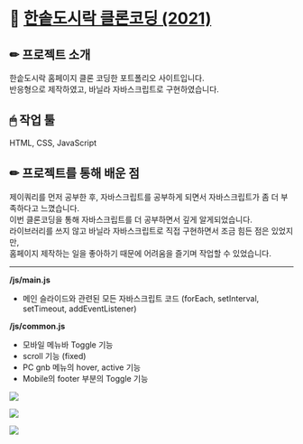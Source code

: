 # 📌 [한솥도시락 클론코딩 (2021)](http://did3296.dothome.co.kr/hansot/)

## ✏ 프로젝트 소개
한솥도시락 홈페이지 클론 코딩한 포트폴리오 사이트입니다.  
반응형으로 제작하였고, 바닐라 자바스크립트로 구현하였습니다.  

## 🖱 작업 툴
HTML, CSS, JavaScript

## ✏ 프로젝트를 통해 배운 점
제이쿼리를 먼저 공부한 후, 자바스크립트를 공부하게 되면서 자바스크립트가 좀 더 부족하다고 느꼈습니다.  
이번 클론코딩을 통해 자바스크립트를 더 공부하면서 깊게 알게되었습니다.  
라이브러리를 쓰지 않고 바닐라 자바스크립트로 직접 구현하면서 조금 힘든 점은 있었지만,  
홈페이지 제작하는 일을 좋아하기 때문에 어려움을 즐기며 작업할 수 있었습니다.  

-----

**/js/main.js**
- 메인 슬라이드와 관련된 모든 자바스크립트 코드
(forEach, setInterval, setTimeout, addEventListener)  


**/js/common.js**
- 모바일 메뉴바 Toggle 기능
- scroll 기능 (fixed)
- PC gnb 메뉴의 hover, active 기능
- Mobile의 footer 부분의 Toggle 기능  

![](https://images.velog.io/images/hyerimiya/post/a0413948-6af3-4568-af36-ed9d00e3467b/pc.png)

![](https://images.velog.io/images/hyerimiya/post/ea062fe1-8db5-4dd2-bb1a-456282eb81b7/tablet.png)

![](https://images.velog.io/images/hyerimiya/post/5865746f-5723-4ca9-a03e-ae1c228a3acb/mobile.png)

